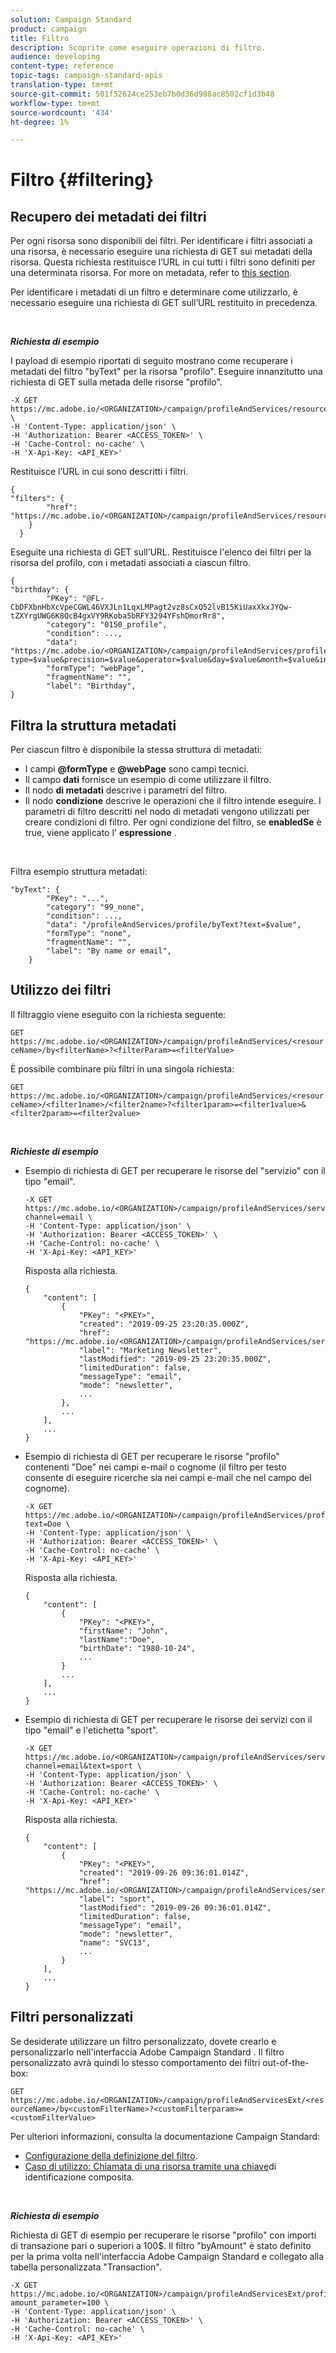 ```yaml
---
solution: Campaign Standard
product: campaign
title: Filtro
description: Scoprite come eseguire operazioni di filtro.
audience: developing
content-type: reference
topic-tags: campaign-standard-apis
translation-type: tm+mt
source-git-commit: 501f52624ce253eb7b0d36d908ac8502cf1d3b48
workflow-type: tm+mt
source-wordcount: '434'
ht-degree: 1%

---
```



# Filtro {#filtering}

## Recupero dei metadati dei filtri

Per ogni risorsa sono disponibili dei filtri. Per identificare i filtri associati a una risorsa, è necessario eseguire una richiesta di GET sui metadati della risorsa. Questa richiesta restituisce l’URL in cui tutti i filtri sono definiti per una determinata risorsa. For more on metadata, refer to [this section](../../api/using/metadata-mechanism.md).

Per identificare i metadati di un filtro e determinare come utilizzarlo, è necessario eseguire una richiesta di GET sull’URL restituito in precedenza.

<br/>

***Richiesta di esempio***

I payload di esempio riportati di seguito mostrano come recuperare i metadati del filtro &quot;byText&quot; per la risorsa &quot;profilo&quot;. Eseguire innanzitutto una richiesta di GET sulla metada delle risorse &quot;profilo&quot;.

```
-X GET https://mc.adobe.io/<ORGANIZATION>/campaign/profileAndServices/resourceType/profile \
-H 'Content-Type: application/json' \
-H 'Authorization: Bearer <ACCESS_TOKEN>' \
-H 'Cache-Control: no-cache' \
-H 'X-Api-Key: <API_KEY>'
```

Restituisce l’URL in cui sono descritti i filtri.

```
{
"filters": {
        "href": "https://mc.adobe.io/<ORGANIZATION>/campaign/profileAndServices/resourceType/<PKEY>/filters/"
    }
  }
```

Eseguite una richiesta di GET sull’URL. Restituisce l&#39;elenco dei filtri per la risorsa del profilo, con i metadati associati a ciascun filtro.

```
{
"birthday": {
        "PKey": "@FL-CbDFXbnHbXcVpeCGWL46VXJLn1LqxLMPagt2vz8sCxQ52lvB15KiUaxXkxJYQw-tZXYrgUWG6K8QcB4gxVY9RKoba5bRFY3294YFshDmorRr8",
        "category": "0150_profile",
        "condition": ...,
        "data": "https://mc.adobe.io/<ORGANIZATION>/campaign/profileAndServices/profile/birthday?type=$value&precision=$value&operator=$value&day=$value&month=$value&includeStart=$value&endDay=$value&endMonth=$value&includeEnd=$value&relativeValue=$value&nextUnitsValue=$value&previousUnitsValue=$value",
        "formType": "webPage",
        "fragmentName": "",
        "label": "Birthday",
}
```

## Filtra la struttura metadati

Per ciascun filtro è disponibile la stessa struttura di metadati:

* I campi **@formType** e **@webPage** sono campi tecnici.
* Il campo **dati** fornisce un esempio di come utilizzare il filtro.
* Il nodo **di metadati** descrive i parametri del filtro.
* Il nodo **condizione** descrive le operazioni che il filtro intende eseguire. I parametri di filtro descritti nel nodo di metadati vengono utilizzati per creare condizioni di filtro. Per ogni condizione del filtro, se **enabledSe** è true, viene applicato l&#39; **espressione** .

<br/>

Filtra esempio struttura metadati:

```
"byText": {
        "PKey": "...",
        "category": "99_none",
        "condition": ...,
        "data": "/profileAndServices/profile/byText?text=$value",
        "formType": "none",
        "fragmentName": "",
        "label": "By name or email",
    }
```

## Utilizzo dei filtri

Il filtraggio viene eseguito con la richiesta seguente:

`GET https://mc.adobe.io/<ORGANIZATION>/campaign/profileAndServices/<resourceName>/by<filterName>?<filterParam>=<filterValue>`

È possibile combinare più filtri in una singola richiesta:

`GET https://mc.adobe.io/<ORGANIZATION>/campaign/profileAndServices/<resourceName>/<filter1name>/<filter2name>?<filter1param>=<filter1value>&<filter2param>=<filter2value>`

<br/>

***Richieste di esempio***

* Esempio di richiesta di GET per recuperare le risorse del &quot;servizio&quot; con il tipo &quot;email&quot;.

   ```
   -X GET https://mc.adobe.io/<ORGANIZATION>/campaign/profileAndServices/service/byChannel?channel=email \
   -H 'Content-Type: application/json' \
   -H 'Authorization: Bearer <ACCESS_TOKEN>' \
   -H 'Cache-Control: no-cache' \
   -H 'X-Api-Key: <API_KEY>'
   ```

   Risposta alla richiesta.

   ```
   {
       "content": [
           {
               "PKey": "<PKEY>",
               "created": "2019-09-25 23:20:35.000Z",
               "href": "https://mc.adobe.io/<ORGANIZATION>/campaign/profileAndServices/service/@I_FIiDush4OQPc0mbOVR9USoh36Tt5CsD35lATvQjdWlXrYc0lFkvle2XIwZUbD8GqTVvSp8AfWFUvjkGMe1fPe5nok",
               "label": "Marketing Newsletter",
               "lastModified": "2019-09-25 23:20:35.000Z",
               "limitedDuration": false,
               "messageType": "email",
               "mode": "newsletter",
               ...
           },
           ...
       ],
       ...
   }
   ```

* Esempio di richiesta di GET per recuperare le risorse &quot;profilo&quot; contenenti &quot;Doe&quot; nei campi e-mail o cognome (il filtro per testo consente di eseguire ricerche sia nei campi e-mail che nel campo del cognome).

   ```
   -X GET https://mc.adobe.io/<ORGANIZATION>/campaign/profileAndServices/profile/byText?text=Doe \
   -H 'Content-Type: application/json' \
   -H 'Authorization: Bearer <ACCESS_TOKEN>' \
   -H 'Cache-Control: no-cache' \
   -H 'X-Api-Key: <API_KEY>'
   ```

   Risposta alla richiesta.

   ```
   {
       "content": [
           {
               "PKey": "<PKEY>",
               "firstName": "John",
               "lastName":"Doe",
               "birthDate": "1980-10-24",
               ...
           }
           ...
       ],
       ...
   }
   ```

* Esempio di richiesta di GET per recuperare le risorse dei servizi con il tipo &quot;email&quot; e l&#39;etichetta &quot;sport&quot;.

   ```
   -X GET https://mc.adobe.io/<ORGANIZATION>/campaign/profileAndServices/service/byChannel/byText?channel=email&text=sport \
   -H 'Content-Type: application/json' \
   -H 'Authorization: Bearer <ACCESS_TOKEN>' \
   -H 'Cache-Control: no-cache' \
   -H 'X-Api-Key: <API_KEY>'
   ```

   Risposta alla richiesta.

   ```
   {
       "content": [
           {
               "PKey": "<PKEY>",
               "created": "2019-09-26 09:36:01.014Z",
               "href": "https://mc.adobe.io/<ORGANIZATION>/campaign/profileAndServices/service/<PKEY>",
               "label": "sport",
               "lastModified": "2019-09-26 09:36:01.014Z",
               "limitedDuration": false,
               "messageType": "email",
               "mode": "newsletter",
               "name": "SVC13",
               ...
           }
       ],
       ...
   }
   ```

## Filtri personalizzati

Se desiderate utilizzare un filtro personalizzato, dovete crearlo e personalizzarlo nell&#39;interfaccia Adobe Campaign Standard . Il filtro personalizzato avrà quindi lo stesso comportamento dei filtri out-of-the-box:

`GET https://mc.adobe.io/<ORGANIZATION>/campaign/profileAndServicesExt/<resourceName>/by<customFilterName>?<customFilterparam>=<customFilterValue>`

Per ulteriori informazioni, consulta la documentazione Campaign Standard:

* [Configurazione della definizione del filtro](https://helpx.adobe.com/campaign/standard/developing/using/configuring-filter-definition.html).
* [Caso di utilizzo: Chiamata di una risorsa tramite una chiave](https://docs.adobe.com/content/help/en/campaign-standard/using/developing/adding-or-extending-a-resource/uc-calling-resource-id-key.html)di identificazione composita.

<br/>

***Richiesta di esempio***

Richiesta di GET di esempio per recuperare le risorse &quot;profilo&quot; con importi di transazione pari o superiori a 100$. Il filtro &quot;byAmount&quot; è stato definito per la prima volta nell&#39;interfaccia Adobe Campaign Standard  e collegato alla tabella personalizzata &quot;Transaction&quot;.

```
-X GET https://mc.adobe.io/<ORGANIZATION>/campaign/profileAndServicesExt/profile/byAmount?amount_parameter=100 \
-H 'Content-Type: application/json' \
-H 'Authorization: Bearer <ACCESS_TOKEN>' \
-H 'Cache-Control: no-cache' \
-H 'X-Api-Key: <API_KEY>'
```

<!--
Response to the request.

```

{
    "content": [
        {
            "PKey": "<PKEY>",
            "builtIn": false,
            "created": "2019-09-26 09:36:01.014Z",
            "desc": "",
            "end": "",
            "href": "https://mc.adobe.io/<ORGANIZATION>/campaign/profileAndServices/profile/<PKEY>",
            ...
        }
    ],
}

```

-->

<!-- exemple à vérifier de bout en bout-->

<!--+category = query editor
privacy ?
displayFOrmat ?
pour faire un POST sur une enum, il faut lui passer le @name décrit dans le noeud values, chaque @name a une correspondance en format = au format définit par le resType
-->





<!--
 if link ou collection.* resName +
* resTarget tout ca, ca va ensemble : le système de lien, resTarget va donner la ressource targetée par le lien. type
resType = type technique (long..) resType = link alors unbound='false' ou 'true'
If type = enumeration alors champ "values" rajouté et les valeurs sont dans values
pour faire un POST sur une enum, il faut lui passer le @name décrit dans le noeud values, chaque @name a une correspondance en format = au format définit par le resType
ail faut que la valeur poster soit conforme ,elle doit valider la dataPolicy . La dataPolicy peut soit controler la valeur (email invalide), soit transformé (cas du smartCase par exemple)
type dans les metadata = type de haut-niveau (nombre, text)
-->

